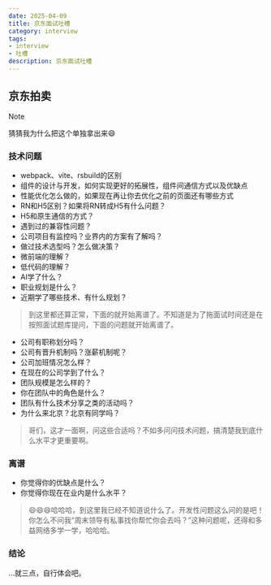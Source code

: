 ```yaml
---
date: 2025-04-09
title: 京东面试吐槽
category: interview
tags:
- interview
- 吐槽
description: 京东面试吐槽
---
```


## 京东拍卖

> [!NOTE]
> 猜猜我为什么把这个单独拿出来😄

### 技术问题

- webpack、vite、rsbuild的区别
- 组件的设计与开发，如何实现更好的拓展性，组件间通信方式以及优缺点
- 性能优化怎么做的，如果现在再让你去优化之前的页面还有哪些方式
- RN和H5区别？如果将RN转成H5有什么问题？
- H5和原生通信的方式？
- 遇到过的兼容性问题？
- 公司项目有监控吗？业界内的方案有了解吗？
- 做过技术选型吗？怎么做决策？
- 微前端的理解？
- 低代码的理解？
- AI学了什么？
- 职业规划是什么？
- 近期学了哪些技术、有什么规划？

> 到这里都还算正常，下面的就开始离谱了。不知道是为了拖面试时间还是在按照面试题库提问，下面的问题就开始离谱了。

- 公司有职称划分吗？
- 公司有晋升机制吗？涨薪机制呢？
- 公司加班情况怎么样？
- 在现在的公司学到了什么？
- 团队规模是怎么样的？
- 你在团队中的角色是什么？
- 团队有什么技术分享之类的活动吗？
- 为什么来北京？北京有同学吗？

> 哥们，这才一面啊，问这些合适吗？不如多问问技术问题，搞清楚我到底什么水平才更重要啊。

### 离谱

- 你觉得你的优缺点是什么？
- 你觉得你现在在业内是什么水平？

> 😄😄😄哈哈哈，到这里我已经不知道说什么了。开发性问题这么问的是吧！你怎么不问我“周末领导有私事找你帮忙你会去吗？”这种问题呢，还得和多益网络多学一学，哈哈哈。

### 结论

...就三点，自行体会吧。